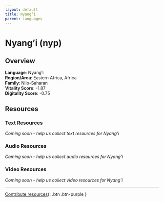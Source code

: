 ```yaml
---
layout: default
title: Nyang’i
parent: Languages
---
```


# Nyang’i (nyp)

## Overview

**Language**: Nyang’i  
**Region/Area**: Eastern Africa, Africa  
**Family**: Nilo-Saharan  
**Vitality Score**: -1.87  
**Digitality Score**: -0.75  

## Resources

### Text Resources
*Coming soon - help us collect text resources for Nyang’i*

### Audio Resources
*Coming soon - help us collect audio resources for Nyang’i*

### Video Resources
*Coming soon - help us collect video resources for Nyang’i*

---

[Contribute resources](https://fairtrain.github.io/){: .btn .btn-purple }
